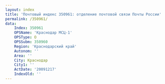 ```yaml
---
layout: index
title: 'Почтовый индекс 350961: отделение почтовой связи Почты России'
permalink: /350961/
data:
    Index: 350961
    OPSName: 'Краснодар МСЦ-1'
    OPSType: О
    OPSSubm: 350960
    Region: 'Краснодарский край'
    Autonom: ''
    Area: ''
    City: Краснодар
    City1: ''
    ActDate: '20091217'
    IndexOld: ''
---
```

